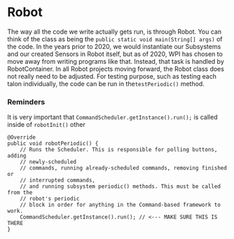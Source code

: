 # Robot

The way all the code we write actually gets run, is through Robot. You can think of the class as being the `public static void main(String[] args)` of the code. In the years prior to 2020, we would instantiate our Subsystems and our created Sensors in Robot itself, but as of 2020, WPI has chosen to move away from writing programs like that. Instead, that task is handled by RobotContainer. In all Robot projects moving forward, the Robot class does not really need to be adjusted. For testing purpose, such as testing each talon individually, the code can be run in the`testPeriodic()` method. 

### **Reminders**
It is very important that `CommandScheduler.getInstance().run();` is called inside of `robotInit()` other


    @Override
    public void robotPeriodic() {
	    // Runs the Scheduler. This is responsible for polling buttons, adding
	    // newly-scheduled
	    // commands, running already-scheduled commands, removing finished or
	    // interrupted commands,
	    // and running subsystem periodic() methods. This must be called from the
	    // robot's periodic
	    // block in order for anything in the Command-based framework to work.
	    CommandScheduler.getInstance().run(); // <--- MAKE SURE THIS IS THERE
    }
